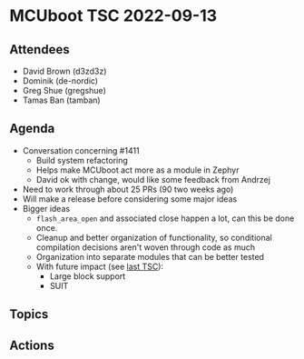 # MCUboot TSC 2022-09-13

## Attendees

- David Brown (d3zd3z)
- Dominik (de-nordic)
- Greg Shue (gregshue)
- Tamas Ban (tamban)

## Agenda

- Conversation concerning #1411
  - Build system refactoring
  - Helps make MCUboot act more as a module in Zephyr
  - David ok with change, would like some feedback from Andrzej
- Need to work through about 25 PRs (90 two weeks ago)
- Will make a release before considering some major ideas
- Bigger ideas
  - `flash_area_open` and associated close happen a lot, can this be
    done once.
  - Cleanup and better organization of functionality, so conditional
    compilation decisions aren't woven through code as much
  - Organization into separate modules that can be better tested
  - With future impact (see [last TSC](2022-09-13-TSC)):
    - Large block support
    - SUIT

## Topics

## Actions
